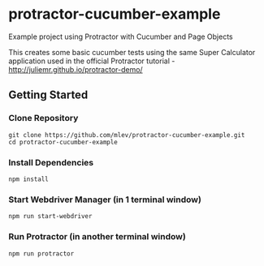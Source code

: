 # protractor-cucumber-example
Example project using Protractor with Cucumber and Page Objects

This creates some basic cucumber tests using the same Super Calculator application used in the official Protractor tutorial - http://juliemr.github.io/protractor-demo/


## Getting Started

### Clone Repository

```
git clone https://github.com/mlev/protractor-cucumber-example.git
cd protractor-cucumber-example
```

### Install Dependencies

```
npm install
```

### Start Webdriver Manager (in 1 terminal window)

```
npm run start-webdriver
```


### Run Protractor (in another terminal window)

```
npm run protractor
```


